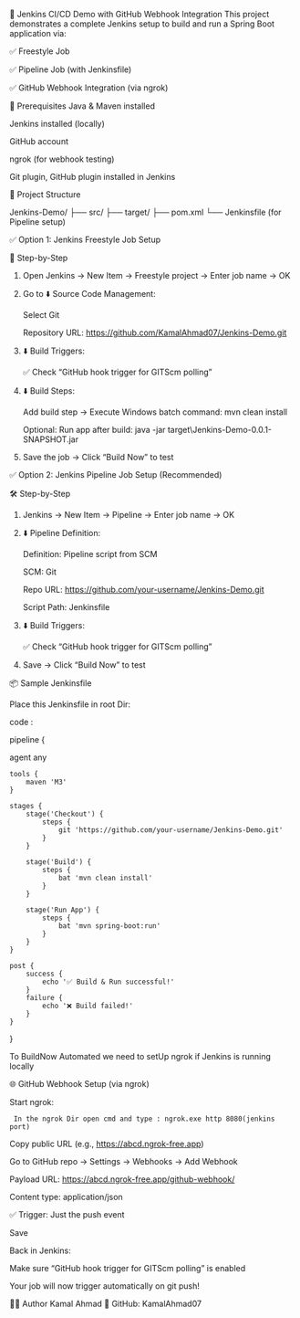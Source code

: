 🚀 Jenkins CI/CD Demo with GitHub Webhook Integration
This project demonstrates a complete Jenkins setup to build and run a Spring Boot application via:

✅ Freestyle Job

✅ Pipeline Job (with Jenkinsfile)

✅ GitHub Webhook Integration (via ngrok)

🔧 Prerequisites
Java & Maven installed

Jenkins installed (locally)

GitHub account

ngrok (for webhook testing)

Git plugin, GitHub plugin installed in Jenkins

📂 Project Structure

Jenkins-Demo/
├── src/
├── target/
├── pom.xml
└── Jenkinsfile (for Pipeline setup)


✅ Option 1: Jenkins Freestyle Job Setup

🔁 Step-by-Step

1. Open Jenkins → New Item → Freestyle project → Enter job name → OK

2. Go to ⬇️ Source Code Management:
     
     Select Git
     
     Repository URL: https://github.com/KamalAhmad07/Jenkins-Demo.git

3. ⬇️ Build Triggers:
    
      ✅ Check “GitHub hook trigger for GITScm polling”

4. ⬇️ Build Steps:

    Add build step → Execute Windows batch command: mvn clean install
   
    Optional: Run app after build: java -jar target\Jenkins-Demo-0.0.1-SNAPSHOT.jar

5. Save the job → Click “Build Now” to test


✅ Option 2: Jenkins Pipeline Job Setup (Recommended)

🛠 Step-by-Step

1. Jenkins → New Item → Pipeline → Enter job name → OK

2. ⬇️ Pipeline Definition:
      
      Definition: Pipeline script from SCM

      SCM: Git 

      Repo URL: https://github.com/your-username/Jenkins-Demo.git
    
      Script Path: Jenkinsfile

3. ⬇️ Build Triggers:
      
      ✅ Check “GitHub hook trigger for GITScm polling”


4. Save → Click “Build Now” to test

📦 Sample Jenkinsfile

Place this Jenkinsfile in root Dir:

code : 

pipeline {

agent any

    tools {
        maven 'M3'
    }

    stages {
        stage('Checkout') {
            steps {
                git 'https://github.com/your-username/Jenkins-Demo.git'
            }
        }

        stage('Build') {
            steps {
                bat 'mvn clean install'
            }
        }

        stage('Run App') {
            steps {
                bat 'mvn spring-boot:run'
            }
        }
    }

    post {
        success {
            echo '✅ Build & Run successful!'
        }
        failure {
            echo '❌ Build failed!'
        }
    }
}

To BuildNow Automated we need to setUp ngrok if Jenkins is running  locally

🌐 GitHub Webhook Setup (via ngrok)

   Start ngrok:

     In the ngrok Dir open cmd and type : ngrok.exe http 8080(jenkins port)


Copy public URL (e.g., https://abcd.ngrok-free.app)

Go to GitHub repo → Settings → Webhooks → Add Webhook

Payload URL: https://abcd.ngrok-free.app/github-webhook/

Content type: application/json

✅ Trigger: Just the push event

Save

Back in Jenkins:

Make sure “GitHub hook trigger for GITScm polling” is enabled

Your job will now trigger automatically on git push!


👨‍💻 Author
Kamal Ahmad
🔗 GitHub: KamalAhmad07

